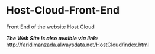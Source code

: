 # Host-Cloud-Front-End

Front End of the website Host Cloud 


***The Web Site is also avaible via link:***  
     http://faridimanzada.alwaysdata.net/HostCloud/index.html
